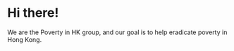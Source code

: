 # Hi there!  
We are the Poverty in HK group, and our goal is to help eradicate poverty in Hong Kong.
